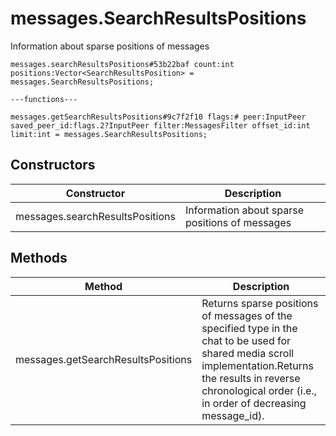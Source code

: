 # messages.SearchResultsPositions
Information about sparse positions of messages

```
messages.searchResultsPositions#53b22baf count:int positions:Vector<SearchResultsPosition> = messages.SearchResultsPositions;

---functions---

messages.getSearchResultsPositions#9c7f2f10 flags:# peer:InputPeer saved_peer_id:flags.2?InputPeer filter:MessagesFilter offset_id:int limit:int = messages.SearchResultsPositions;
```

## Constructors
| Constructor | Description |
| ---- | ----------- |
| messages.searchResultsPositions | Information about sparse positions of messages |


## Methods
| Method | Description |
| ---- | ----------- |
| messages.getSearchResultsPositions | Returns sparse positions of messages of the specified type in the chat to be used for shared media scroll implementation.Returns the results in reverse chronological order (i.e., in order of decreasing message_id). |


